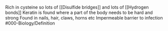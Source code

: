 Rich in cysteine so lots of [[Disulfide bridges]] and lots of [[Hydrogen bonds]]
Keratin is found where a part of the body needs to be hard and strong
Found in nails, hair, claws, horns etc
Impermeable barrier to infection
#000-Biology/Definition 